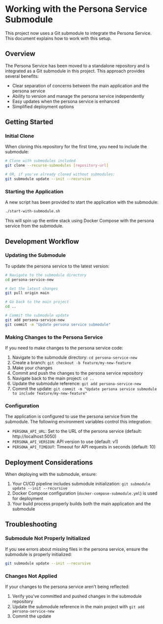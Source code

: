 # Working with the Persona Service Submodule

This project now uses a Git submodule to integrate the Persona Service. This document explains how to work with this setup.

## Overview

The Persona Service has been moved to a standalone repository and is integrated as a Git submodule in this project. This approach provides several benefits:

- Clear separation of concerns between the main application and the persona service
- Ability to version and manage the persona service independently
- Easy updates when the persona service is enhanced
- Simplified deployment options

## Getting Started

### Initial Clone

When cloning this repository for the first time, you need to include the submodule:

```bash
# Clone with submodules included
git clone --recurse-submodules [repository-url]

# OR, if you've already cloned without submodules:
git submodule update --init --recursive
```

### Starting the Application

A new script has been provided to start the application with the submodule:

```bash
./start-with-submodule.sh
```

This will spin up the entire stack using Docker Compose with the persona service from the submodule.

## Development Workflow

### Updating the Submodule

To update the persona service to the latest version:

```bash
# Navigate to the submodule directory
cd persona-service-new

# Get the latest changes
git pull origin main

# Go back to the main project
cd ..

# Commit the submodule update
git add persona-service-new
git commit -m "Update persona service submodule"
```

### Making Changes to the Persona Service

If you need to make changes to the persona service code:

1. Navigate to the submodule directory: `cd persona-service-new`
2. Create a branch: `git checkout -b feature/my-new-feature`
3. Make your changes
4. Commit and push the changes to the persona service repository
5. Navigate back to the main project: `cd ..`
6. Update the submodule reference: `git add persona-service-new`
7. Commit the update: `git commit -m "Update persona service submodule to include feature/my-new-feature"`

### Configuration

The application is configured to use the persona service from the submodule. The following environment variables control this integration:

- `PERSONA_API_URL`: Set to the URL of the persona service (default: http://localhost:5050)
- `PERSONA_API_VERSION`: API version to use (default: v1)
- `PERSONA_API_TIMEOUT`: Timeout for API requests in seconds (default: 10)

## Deployment Considerations

When deploying with the submodule, ensure:

1. Your CI/CD pipeline includes submodule initialization: `git submodule update --init --recursive`
2. Docker Compose configuration (`docker-compose-submodule.yml`) is used for deployment
3. Your build process properly builds both the main application and the submodule

## Troubleshooting

### Submodule Not Properly Initialized

If you see errors about missing files in the persona service, ensure the submodule is properly initialized:

```bash
git submodule update --init --recursive
```

### Changes Not Applied

If your changes to the persona service aren't being reflected:

1. Verify you've committed and pushed changes in the submodule repository
2. Update the submodule reference in the main project with `git add persona-service-new`
3. Commit the update
